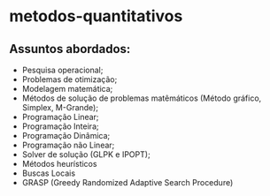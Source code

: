 # metodos-quantitativos

## Assuntos abordados:

* Pesquisa operacional;
* Problemas de otimização;
* Modelagem matemática;
* Métodos de solução de problemas matêmáticos (Método gráfico, Simplex, M-Grande);
* Programação Linear;
* Programação Inteira;
* Programação Dinâmica;
* Programação não Linear;
* Solver de solução (GLPK e IPOPT);
* Métodos heurísticos
* Buscas Locais
* GRASP (Greedy Randomized Adaptive Search Procedure)

